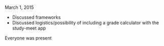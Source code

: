 March 1, 2015
* Discussed frameworks
* Discussed logistics/possibility of including a grade calculator with the study-meet app

Everyone was present
